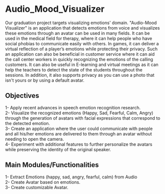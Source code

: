 # Audio_Mood_Visualizer
Our graduation project targets visualizing emotions' domain. "Audio-Mood Visualizer" is an application that detects emotions from voice and visualizes these emotions through an avatar can be used in many fields. It can be used in the medical field for therapy, where it can help people who have social phobias to communicate easily with others. In games, it can deliver a virtual reflection of a player’s emotions while protecting their privacy. Such an application can also be beneficial in customer service where it can aid the call center workers in quickly recognizing the emotions of the calling customers. It can also be useful in E-learning and virtual meetings as it can help the teachers to detect the state of the students throughout the sessions. In addition, it also supports privacy as you can use a photo that isn't yours or by using a default avatar.

## Objectives
1-	Apply recent advances in speech emotion recognition research.<br>
2-	Visualize the recognized emotions (Happy, Sad, Fearful, Calm, Angry) through the generation of avatars with facial expressions that correspond to the detected emotion.<br>
3-	Create an application where the user could communicate with people and all his/her emotions are delivered to them through an avatar without needing to open the camera.<br>
4-	Experiment with additional features to further personalize the avatars while preserving the identity of the original speaker.<br>

## Main Modules/Functionalities
1-	Extract Emotions (happy, sad, angry, fearful, calm) from Audio<br>
2-	Create Avatar based on emotions.<br>
3-	Create customizable Avatar.<br>



